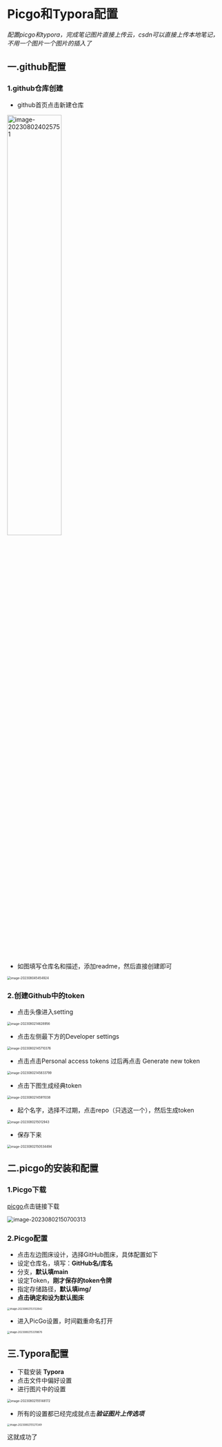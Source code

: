 # Picgo和Typora配置

*配置picgo和typora，完成笔记图片直接上传云，csdn可以直接上传本地笔记，不用一个图片一个图片的插入了*

## 一.github配置

### 1.github仓库创建

+ github首页点击新建仓库

<img src="https://raw.githubusercontent.com/Quinlan7/pic_cloud/main/img/202308021611771.png" alt="image-202308024025751" width="50%" />

+ 如图填写仓库名和描述，添加readme，然后直接创建即可

<img src="https://raw.githubusercontent.com/Quinlan7/pic_cloud/main/img/202308021612155.png" alt="image-202308045454924" style="zoom:50%;" />



### 2.创建Github中的token

+ 点击头像进入setting

<img src="https://raw.githubusercontent.com/Quinlan7/pic_cloud/main/img/202308021612286.png" alt="image-2023080214628956" style="zoom:50%;" />

+ 点击左侧最下方的Developer settings

<img src="https://raw.githubusercontent.com/Quinlan7/pic_cloud/main/img/202308021612878.png" alt="image-20230802145710376" style="zoom:50%;" />

+ 点击点击Personal access tokens 过后再点击 Generate new token

<img src="https://raw.githubusercontent.com/Quinlan7/pic_cloud/main/img/202308021613214.png" alt="image-20230802145833799" style="zoom:50%;" />

+ 点击下图生成经典token

<img src="https://raw.githubusercontent.com/Quinlan7/pic_cloud/main/img/202308021613964.png" alt="image-20230802145911038" style="zoom:50%;" />

+ 起个名字，选择不过期，点击repo（只选这一个），然后生成token

<img src="https://raw.githubusercontent.com/Quinlan7/pic_cloud/main/img/202308021613812.png" alt="image-2023080215012943" style="zoom:50%;" />



+ 保存下来

<img src="https://raw.githubusercontent.com/Quinlan7/pic_cloud/main/img/202308021622917.png" alt="image-20230802150534494" style="zoom:50%;" />



## 二.picgo的安装和配置

### 1.Picgo下载

[picgo](https://molunerfinn.com/PicGo/)点击链接下载

<img src="https://raw.githubusercontent.com/Quinlan7/pic_cloud/main/img/202308021622707.png" alt="image-20230802150700313" style="zoom:90%;" />

### 2.Picgo配置

- 点击左边图床设计，选择GitHub图床，具体配置如下
- 设定仓库名，填写：**GitHub名/库名**
- 分支，**默认填main**
- 设定Token，**刚才保存的token令牌**
- 指定存储路径，**默认填img/**
- **点击确定和设为默认图床**

<img src="https://raw.githubusercontent.com/Quinlan7/pic_cloud/main/img/202308021623978.png" alt="image-20230802153132642" style="zoom:40%;" />

+ 进入PicGo设置，时间戳重命名打开

<img src="https://raw.githubusercontent.com/Quinlan7/pic_cloud/main/img/202308021623737.png" alt="image-20230802153318676" style="zoom:40%;" />





## 三.Typora配置

- 下载安装 **Typora**
- 点击文件中偏好设置
- 进行图片中的设置

<img src="https://raw.githubusercontent.com/Quinlan7/pic_cloud/main/img/202308021623865.png" alt="image-20230802155148172" style="zoom:50%;" />

+ 所有的设置都已经完成就点击***验证图片上传选项***

<img src="https://raw.githubusercontent.com/Quinlan7/pic_cloud/main/img/202308021623941.png" alt="image-20230802155211349" style="zoom:40%;" />

这就成功了